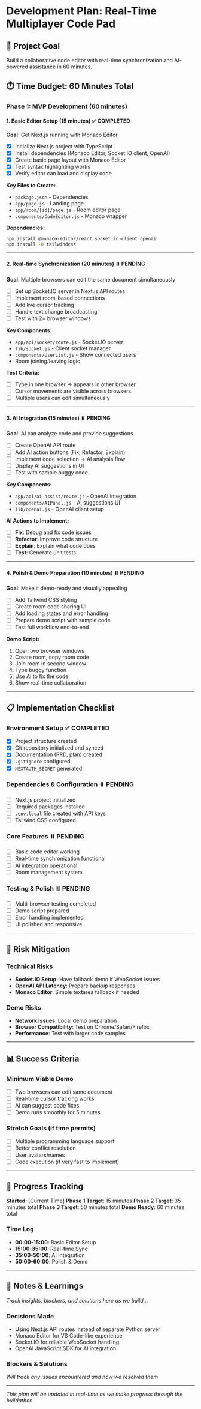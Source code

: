 # Development Plan: Real-Time Multiplayer Code Pad

## 🎯 Project Goal
Build a collaborative code editor with real-time synchronization and AI-powered assistance in 60 minutes.

## ⏱️ Time Budget: 60 Minutes Total

### Phase 1: MVP Development (60 minutes)

#### 1. Basic Editor Setup (15 minutes) ✅ COMPLETED
**Goal**: Get Next.js running with Monaco Editor
- [x] Initialize Next.js project with TypeScript
- [x] Install dependencies (Monaco Editor, Socket.IO client, OpenAI)
- [x] Create basic page layout with Monaco Editor
- [x] Test syntax highlighting works
- [x] Verify editor can load and display code

**Key Files to Create:**
- `package.json` - Dependencies
- `app/page.js` - Landing page
- `app/room/[id]/page.js` - Room editor page
- `components/CodeEditor.js` - Monaco wrapper

**Dependencies:**
```bash
npm install @monaco-editor/react socket.io-client openai
npm install -D tailwindcss
```

---

#### 2. Real-time Synchronization (20 minutes) ⏸️ PENDING
**Goal**: Multiple browsers can edit the same document simultaneously
- [ ] Set up Socket.IO server in Next.js API routes
- [ ] Implement room-based connections
- [ ] Add live cursor tracking
- [ ] Handle text change broadcasting
- [ ] Test with 2+ browser windows

**Key Components:**
- `app/api/socket/route.js` - Socket.IO server
- `lib/socket.js` - Client socket manager
- `components/UserList.js` - Show connected users
- Room joining/leaving logic

**Test Criteria:**
- [ ] Type in one browser → appears in other browser
- [ ] Cursor movements are visible across browsers
- [ ] Multiple users can edit simultaneously

---

#### 3. AI Integration (15 minutes) ⏸️ PENDING
**Goal**: AI can analyze code and provide suggestions
- [ ] Create OpenAI API route
- [ ] Add AI action buttons (Fix, Refactor, Explain)
- [ ] Implement code selection → AI analysis flow
- [ ] Display AI suggestions in UI
- [ ] Test with sample buggy code

**Key Components:**
- `app/api/ai-assist/route.js` - OpenAI integration
- `components/AIPanel.js` - AI suggestions UI
- `lib/openai.js` - OpenAI client setup

**AI Actions to Implement:**
- [ ] **Fix**: Debug and fix code issues
- [ ] **Refactor**: Improve code structure
- [ ] **Explain**: Explain what code does
- [ ] **Test**: Generate unit tests

---

#### 4. Polish & Demo Preparation (10 minutes) ⏸️ PENDING
**Goal**: Make it demo-ready and visually appealing
- [ ] Add Tailwind CSS styling
- [ ] Create room code sharing UI
- [ ] Add loading states and error handling
- [ ] Prepare demo script with sample code
- [ ] Test full workflow end-to-end

**Demo Script:**
1. Open two browser windows
2. Create room, copy room code
3. Join room in second window
4. Type buggy function
5. Use AI to fix the code
6. Show real-time collaboration

---

## 📋 Implementation Checklist

### Environment Setup ✅ COMPLETED
- [x] Project structure created
- [x] Git repository initialized and synced
- [x] Documentation (PRD, plan) created
- [x] `.gitignore` configured
- [x] `NEXTAUTH_SECRET` generated

### Dependencies & Configuration ⏸️ PENDING
- [ ] Next.js project initialized
- [ ] Required packages installed
- [ ] `.env.local` file created with API keys
- [ ] Tailwind CSS configured

### Core Features ⏸️ PENDING
- [ ] Basic code editor working
- [ ] Real-time synchronization functional
- [ ] AI integration operational
- [ ] Room management system

### Testing & Polish ⏸️ PENDING
- [ ] Multi-browser testing completed
- [ ] Demo script prepared
- [ ] Error handling implemented
- [ ] UI polished and responsive

---

## 🚨 Risk Mitigation

### Technical Risks
- **Socket.IO Setup**: Have fallback demo if WebSocket issues
- **OpenAI API Latency**: Prepare backup responses
- **Monaco Editor**: Simple textarea fallback if needed

### Demo Risks
- **Network Issues**: Local demo preparation
- **Browser Compatibility**: Test on Chrome/Safari/Firefox
- **Performance**: Test with larger code samples

---

## 📊 Success Criteria

### Minimum Viable Demo
- [ ] Two browsers can edit same document
- [ ] Real-time cursor tracking works
- [ ] AI can suggest code fixes
- [ ] Demo runs smoothly for 5 minutes

### Stretch Goals (if time permits)
- [ ] Multiple programming language support
- [ ] Better conflict resolution
- [ ] User avatars/names
- [ ] Code execution (if very fast to implement)

---

## 🔄 Progress Tracking

**Started**: [Current Time]
**Phase 1 Target**: 15 minutes
**Phase 2 Target**: 35 minutes total
**Phase 3 Target**: 50 minutes total
**Demo Ready**: 60 minutes total

### Time Log
- **00:00-15:00**: Basic Editor Setup
- **15:00-35:00**: Real-time Sync
- **35:00-50:00**: AI Integration
- **50:00-60:00**: Polish & Demo

---

## 📝 Notes & Learnings

*Track insights, blockers, and solutions here as we build...*

### Decisions Made
- Using Next.js API routes instead of separate Python server
- Monaco Editor for VS Code-like experience
- Socket.IO for reliable WebSocket handling
- OpenAI JavaScript SDK for AI integration

### Blockers & Solutions
*Will track any issues encountered and how we resolved them*

---

*This plan will be updated in real-time as we make progress through the buildathon.*
